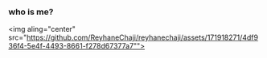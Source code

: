 ### who is me?


<img aling="center" src="https://github.com/ReyhaneChaji/reyhanechaji/assets/171918271/4df936f4-5e4f-4493-8661-f278d67377a7"">






